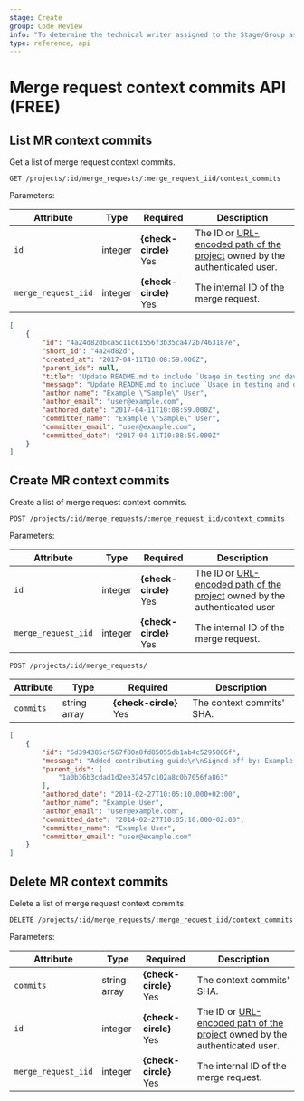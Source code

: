 ```yaml
---
stage: Create
group: Code Review
info: "To determine the technical writer assigned to the Stage/Group associated with this page, see https://about.gitlab.com/handbook/product/ux/technical-writing/#assignments"
type: reference, api
---
```


# Merge request context commits API **(FREE)**

## List MR context commits

Get a list of merge request context commits.

```plaintext
GET /projects/:id/merge_requests/:merge_request_iid/context_commits
```

Parameters:

| Attribute           | Type    | Required | Description |
|---------------------|---------|----------|-------------|
| `id`                | integer | **{check-circle}** Yes | The ID or [URL-encoded path of the project](rest/index.md#namespaced-path-encoding) owned by the authenticated user. |
| `merge_request_iid` | integer | **{check-circle}** Yes | The internal ID of the merge request. |

```json
[
    {
        "id": "4a24d82dbca5c11c61556f3b35ca472b7463187e",
        "short_id": "4a24d82d",
        "created_at": "2017-04-11T10:08:59.000Z",
        "parent_ids": null,
        "title": "Update README.md to include `Usage in testing and development`",
        "message": "Update README.md to include `Usage in testing and development`",
        "author_name": "Example \"Sample\" User",
        "author_email": "user@example.com",
        "authored_date": "2017-04-11T10:08:59.000Z",
        "committer_name": "Example \"Sample\" User",
        "committer_email": "user@example.com",
        "committed_date": "2017-04-11T10:08:59.000Z"
    }
]
```

## Create MR context commits

Create a list of merge request context commits.

```plaintext
POST /projects/:id/merge_requests/:merge_request_iid/context_commits
```

Parameters:

| Attribute           | Type    | Required | Description |
|---------------------|---------|----------|-------------|
| `id`                | integer | **{check-circle}** Yes | The ID or [URL-encoded path of the project](rest/index.md#namespaced-path-encoding) owned by the authenticated user  |
| `merge_request_iid` | integer | **{check-circle}** Yes | The internal ID of the merge request. |

```plaintext
POST /projects/:id/merge_requests/
```

| Attribute                  | Type    | Required | Description |
| ---------                  | ----    | -------- | ----------- |
| `commits`             | string array | **{check-circle}** Yes | The context commits' SHA. |

```json
[
    {
        "id": "6d394385cf567f80a8fd85055db1ab4c5295806f",
        "message": "Added contributing guide\n\nSigned-off-by: Example User <user@example.com>\n",
        "parent_ids": [
            "1a0b36b3cdad1d2ee32457c102a8c0b7056fa863"
        ],
        "authored_date": "2014-02-27T10:05:10.000+02:00",
        "author_name": "Example User",
        "author_email": "user@example.com",
        "committed_date": "2014-02-27T10:05:10.000+02:00",
        "committer_name": "Example User",
        "committer_email": "user@example.com"
    }
]
```

## Delete MR context commits

Delete a list of merge request context commits.

```plaintext
DELETE /projects/:id/merge_requests/:merge_request_iid/context_commits
```

Parameters:

| Attribute           | Type         | Required | Description  |
|---------------------|--------------|----------|--------------|
| `commits`           | string array | **{check-circle}** Yes | The context commits' SHA. |
| `id`                | integer      | **{check-circle}** Yes | The ID or [URL-encoded path of the project](rest/index.md#namespaced-path-encoding) owned by the authenticated user. |
| `merge_request_iid` | integer      | **{check-circle}** Yes | The internal ID of the merge request. |
